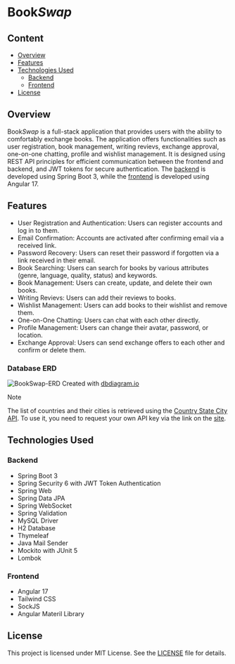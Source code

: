 # Book*Swap*

## Content

* [Overview](#overview)
* [Features](#features)
* [Technologies Used](#technologies-used)
  * [Backend](#backend)
  * [Frontend](#frontend)
* [License](#license)

## Overview

Book*Swap* is a full-stack application that provides users with the ability to comfortably exchange books. 
The application offers functionalities such as user registration, book management, writing revievs, exchange approval, one-on-one chatting, profile and wishlist management. It is designed using REST API principles for efficient communication between the frontend and backend, 
and JWT tokens for secure authentication. The [backend](https://github.com/artsol0/BookSwap-SpringBoot-Backend) is developed using Spring Boot 3, while the [frontend](https://github.com/artsol0/BookSwap-Angular-Frontend) is developed using Angular 17.

## Features

* User Registration and Authentication: Users can register accounts and log in to them.
* Email Confirmation: Accounts are activated after confirming email via a received link.
* Password Recovery: Users can reset their password if forgotten via a link received in their email.
* Book Searching: Users can search for books by various attributes (genre, language, quality, status) and keywords.
* Book Management: Users can create, update, and delete their own books.
* Writing Revievs: Users can add their reviews to books.
* Wishlist Management: Users can add books to their wishlist and remove them.
* One-on-One Chatting: Users can chat with each other directly.
* Profile Management: Users can change their avatar, password, or location.
* Exchange Approval: Users can send exchange offers to each other and confirm or delete them.

### Database ERD

![BookSwap-ERD](https://github.com/artsol0/BookSwap-SpringBoot-Backend/assets/108554037/ad7e0043-72a1-4c13-a66f-816ab10e4333)
Created with [dbdiagram.io](https://dbdiagram.io/d)
> [!NOTE]
> The list of countries and their cities is retrieved using the [Country State City API](https://github.com/dr5hn/countries-states-cities-database). To use it, you need to request your own API key via the link on the [site](https://countrystatecity.in/).

## Technologies Used

### Backend
* Spring Boot 3
* Spring Security 6 with JWT Token Authentication
* Spring Web
* Spring Data JPA
* Spring WebSocket
* Spring Validation
* MySQL Driver
* H2 Database
* Thymeleaf
* Java Mail Sender
* Mockito with JUnit 5
* Lombok

### Frontend
* Angular 17
* Tailwind CSS
* SockJS
* Angular Materil Library

## License

This project is licensed under MIT License. See the [LICENSE](https://github.com/artsol0/BookSwap-SpringBoot-Backend/blob/master/LICENSE) file for details.
